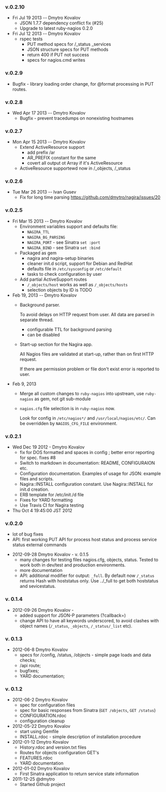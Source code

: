 ### v.0.2.10
* Fri Jul 19 2013 -- Dmytro Kovalov
  - JSON 1.7.7 dependency conflict fix (#25)
  - Upgrade to latest ruby-nagios 0.2.0
* Fri Jul 12 2013 -- Dmytro Kovalov
  - rspec tests
      - PUT method specs for /_status _services
      - JSON structure specs for PUT methods
      - return 400 if PUT not success
      - specs for nagios.cmd writes
### v.0.2.9
  - Bugfix - library loading order change, for @format processing in PUT routes.
### v.0.2.8
* Wed Apr 17 2013 -- Dmytro Kovalov
  - Bugfix - prevent tracedumps on nonexisting hostnames

### v.0.2.7

* Mon Apr 15 2013 -- Dmytro Kovalov
  - Extend ActiveResource support
    - add prefix /ar 
    - AR_PREFIX constant for the same
    - covert all output ot Array if it's ActiveResource
  - ActiveResource supportewd now in /_objects, /_status
  
### v.0.2.6

* Tue Mar 26 2013 -- Ivan Gusev
  - Fix for long time parsing https://github.com/dmytro/nagira/issues/20

### v.0.2.5

* Fri Mar 15 2013 -- Dmytro Kovalov
  - Environment variables support and defaults file:
    - `NAGIRA_TTL`
    - `NAGIRA_BG_PARSING`
    - `NAGIRA_PORT` - see Sinatra `set :port`
    - `NAGIRA_BIND` - see Sinatra `set :bind`
  - Packaged as gem
    - nagira and nagira-setup binaries
    - cleaner init.d script, support for Debian and RedHat
    - defaults file in `/etc/sysconfig` or `/etc/default`
    - tasks to check configuration by user
  - Add partial ActiveSupport routes
    - `/_objects/host` works as well as `/_objects/hosts`
    - selection objects by ID is TODO
* Feb 19, 2013 -- Dmytro Kovalov    
  - Background parser. 
  
      To avoid delays on HTTP request from user. All data are parsed in separate thread.
    - configurable TTL for background parsing
    - can be disabled
  - Start-up section for the Nagira app. 

      All Nagios files are validated at start-up, rather than on first HTTP request. 

      If there are permission problem or file don't exist error is reported to user.
* Feb 9, 2013    
  - Merge all custom changes to `ruby-nagios` into upstream, use `ruby-nagios` as gem, not git sub-module
  - `nagios.cfg` file selection is in `ruby-nagios` now. 

      Look for config in `/etc/nagios*/` and `/usr/local/nagios/etc/`. Can be overridden by `NAGIOS_CFG_FILE` environment.
  
### v.0.2.1 

* Wed Dec 19 2012 - Dmytro Kovalov
  - fix for DOS formatted and spaces in config ; better error reporting for spec. fixes #8
  - Switch to markdown in documentation: README, CONFIGURAION etc.
  - Configuration documentation. Examples of usage for JSON: example files and scripts.
  - Nagira::INSTALL configuration constant. Use Nagira::INSTALL for init.d creation.
  - ERB  template for /etc/init./d file
  - Fixes for YARD formatting
  - Use Travis CI for Nagira testing
* Thu Oct  4 19:45:00 JST 2012 

###  v.0.2.0

  - lot of bug fixes
  - API: first working PUT API for process host status and process service status external commands
* 2012-09-28 Dmytro Kovalov - v. 0.1.5
  - many changes for testing files nagios.cfg, objects, status. Tested to work both in dev/test and production environments. 
  - more documentation
  - API: additional modifier for output: `_full`. By default now `/_status` returns Hash with hoststatus only. Use ../_full to get both hoststatus and sevicestatus.

### v. 0.1.4  

* 2012-09-26 Dmytro Kovalov - 
  - added support for JSON-P parameters (?callback=<nam>)
  - change API to have all keywords underscored, to avoid clashes with object names (`/_status`, `_objects`, `/_status/_list` etc).

### v. 0.1.3  

* 2012-06-8 Dmytro Kovalov 
  - specs for /config, /status, /objects - simple page loads and data
    checks;
  - /api route;
  - bugfixes;
  - YARD documentation;

### v. 0.1.2  

* 2012-06-2 Dmytro Kovalov 
  - spec for configuration files 
  - spec for basic responses from Sinatra (`GET /objects`, `GET /status`)
  - CONFIGURATION.rdoc
  - configuration cleanup
* 2012-05-22 Dmytro Kovalov
  - start using Gemfile 
  - INSTALL.rdoc - simple description of installation procedure
* 2012-01-12 Dmytro Kovalov
  - History.rdoc and version.txt files
  - Routes for objects configuration GET's
  - FEATURES.rdoc
  - YARD documentation 
* 2012-01-02 Dmytro Kovalov
  - First Sinatra application to return service state information
* 2011-12-25 @dmytro
  - Started Github project

